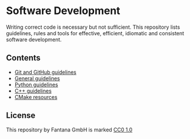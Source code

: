# Software Development

Writing correct code is necessary but not sufficient. This repository lists guidelines,
rules and tools for effective, efficient, idiomatic and consistent software development.


## Contents

- [Git and GitHub guidelines](GitAndGitHubGuidelines.md)
- [General guidelines](GeneralGuidelines.md)
- [Python guidelines](PythonGuidelines.md)
- [C++ guidelines](CppGuidelines.md)
- [CMake resources](CMakeResources.md)


## License

This repository by Fantana GmbH is marked [CC0
1.0](https://creativecommons.org/publicdomain/zero/1.0/) <img
src="https://mirrors.creativecommons.org/presskit/icons/cc.svg" alt=""
style="height:1em;"><img src="https://mirrors.creativecommons.org/presskit/icons/zero.svg"
alt="" style="height:1em;">
